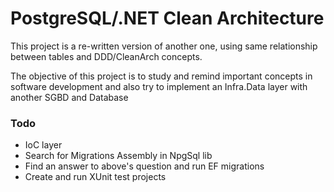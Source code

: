
# PostgreSQL/.NET Clean Architecture

This project is a re-written version of another one, using same relationship between tables and DDD/CleanArch concepts.

The objective of this project is to study and remind important concepts in software development and also try to implement an Infra.Data layer with another SGBD and Database


### Todo
- IoC layer
- Search for Migrations Assembly in NpgSql lib
- Find an answer to above's question and run EF migrations
- Create and run XUnit test projects


